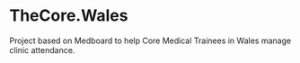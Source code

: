 # TheCore.Wales

Project based on Medboard to help Core Medical Trainees in Wales manage clinic attendance.  
